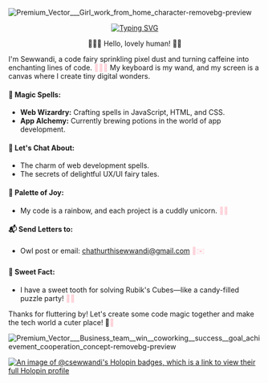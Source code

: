 




![Premium_Vector___Girl_work_from_home_character-removebg-preview](https://github.com/CSewwandi/CSewwandi/assets/119393512/3264bae1-3225-4339-a18e-46edefcf0b73)




<p align="center">
  <a href="https://git.io/typing-svg"><img src="https://readme-typing-svg.demolab.com?font=Fira+Code&pause=1000&color=D556F7&background=EB4CFF00&center=true&vCenter=true&random=false&width=435&lines=++++++++++++++++++++HI!!+%F0%9F%91%8B+Im+Sewwandi+Kariyapperuma+%F0%9F%91%A7;+%E2%9D%A4%EF%B8%8FLove+web+Developing+and+Designing+!!;++++++++++++++++++++%F0%9F%91%A9%E2%80%8D%F0%9F%92%BB+Im+Learning+and+Exploring+Here+!!;++++++++++++++++++++%F0%9F%93%B1%F0%9F%8C%9FLets+connect+and+collaborate+On+!!" alt="Typing SVG" /></a>
</p>



<p align="center"> 
🌟🌟💕 Hello, lovely human! 🌈✨

I'm Sewwandi, a code fairy sprinkling pixel dust and turning caffeine into enchanting lines of code. <span style="color:pink;">🧚‍♀️✨</span> My keyboard is my wand, and my screen is a canvas where I create tiny digital wonders.

#### 🌟 Magic Spells:
- **Web Wizardry:** Crafting spells in JavaScript, HTML, and CSS.
- **App Alchemy:** Currently brewing potions in the world of app development.

#### 💬 Let's Chat About:
- The charm of web development spells.
- The secrets of delightful UX/UI fairy tales.

#### 🎨 Palette of Joy:
- My code is a rainbow, and each project is a cuddly unicorn. <span style="color:pink;">🦄🌈</span>

#### 📬 Send Letters to:
- Owl post or email: chathurthisewwandi@gmail.com <span style="color:pink;">🦉✉️</span>

#### 🍭 Sweet Fact:
- I have a sweet tooth for solving Rubik's Cubes—like a candy-filled puzzle party! <span style="color:pink;">🍬🎉</span>

Thanks for fluttering by! Let's create some code magic together and make the tech world a cuter place! 🚀<span style="color:pink;">💖</span>

![Premium_Vector___Business_team__win__coworking__success__goal_achievement_cooperation_concept-removebg-preview](https://github.com/CSewwandi/CSewwandi/assets/119393512/da2d62de-9179-4da9-b41b-e1807f3d5577)

</p>












[![An image of @csewwandi's Holopin badges, which is a link to view their full Holopin profile](https://holopin.me/csewwandi)](https://holopin.io/@csewwandi)

